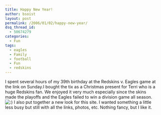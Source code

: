 ```yaml
---
title: Happy New Year!
author: bsoist
layout: post
permalink: /2006/01/02/happy-new-year/
dsq_thread_id:
  - 50674279
categories:
  - Fun
tags:
  - eagles
  - Family
  - football
  - Fun
  - redskins
---
```

I spent several hours of my 39th birthday at the Redskins v. Eagles game at the link on Sunday.I bought the tix as a Christmas present for Terri who is a huge Redskins fan. We enjoyed it very much especially since the skins made the playoffs and the Eagles failed to win a division game all season. <img src='http://archive.whsjr.soistmann.com/oped/wp-includes/images/smilies/icon_smile.gif' alt=':)' class='wp-smiley' /> I also put together a new look for this site. I wanted something a little less busy but still with all the links, photos, etc. Nothing fancy, but I like it.